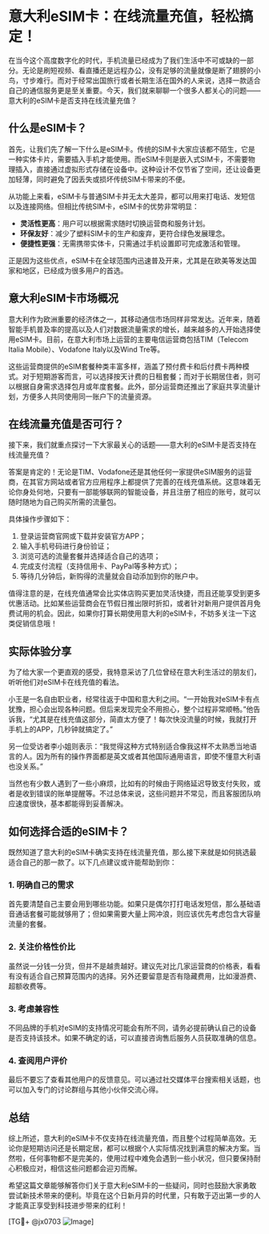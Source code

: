# 意大利eSIM卡：在线流量充值，轻松搞定！

在当今这个高度数字化的时代，手机流量已经成为了我们生活中不可或缺的一部分。无论是刷短视频、看直播还是远程办公，没有足够的流量就像是断了翅膀的小鸟，寸步难行。而对于经常出国旅行或者长期生活在国外的人来说，选择一款适合自己的通信服务更是至关重要。今天，我们就来聊聊一个很多人都关心的问题——意大利的eSIM卡是否支持在线流量充值？

## 什么是eSIM卡？

首先，让我们先了解一下什么是eSIM卡。传统的SIM卡大家应该都不陌生，它是一种实体卡片，需要插入手机才能使用。而eSIM卡则是嵌入式SIM卡，不需要物理插入，直接通过虚拟形式存储在设备中。这种设计不仅节省了空间，还让设备更加轻薄，同时避免了因丢失或损坏传统SIM卡带来的不便。

从功能上来看，eSIM卡与普通SIM卡并无太大差异，都可以用来打电话、发短信以及连接网络。但相比传统SIM卡，eSIM卡的优势非常明显：

- **灵活性更高**：用户可以根据需求随时切换运营商和服务计划。
- **环保友好**：减少了塑料SIM卡的生产和废弃，更符合绿色发展理念。
- **便捷性更强**：无需携带实体卡，只需通过手机设置即可完成激活和管理。

正是因为这些优点，eSIM卡在全球范围内迅速普及开来，尤其是在欧美等发达国家和地区，已经成为很多用户的首选。

## 意大利eSIM卡市场概况

意大利作为欧洲重要的经济体之一，其移动通信市场同样非常发达。近年来，随着智能手机普及率的提高以及人们对数据流量需求的增长，越来越多的人开始选择使用eSIM卡。目前，在意大利市场上运营的主要电信运营商包括TIM（Telecom Italia Mobile）、Vodafone Italy以及Wind Tre等。

这些运营商提供的eSIM套餐种类丰富多样，涵盖了预付费卡和后付费卡两种模式。对于短期游客而言，可以选择按天计费的日租套餐；而对于长期居住者，则可以根据自身需求选择包月或年度套餐。此外，部分运营商还推出了家庭共享流量计划，方便多人共同使用同一账户下的流量资源。

## 在线流量充值是否可行？

接下来，我们就重点探讨一下大家最关心的话题——意大利的eSIM卡是否支持在线流量充值？

答案是肯定的！无论是TIM、Vodafone还是其他任何一家提供eSIM服务的运营商，在其官方网站或者官方应用程序上都提供了完善的在线充值系统。这意味着无论你身处何地，只要有一部能够联网的智能设备，并且注册了相应的账号，就可以随时随地为自己购买所需的流量包。

具体操作步骤如下：
1. 登录运营商官网或下载并安装官方APP；
2. 输入手机号码进行身份验证；
3. 浏览可选的流量套餐并选择适合自己的选项；
4. 完成支付流程（支持信用卡、PayPal等多种方式）；
5. 等待几分钟后，新购得的流量就会自动添加到你的账户中。

值得注意的是，在线充值通常会比实体店购买更加灵活快捷，而且还能享受到更多优惠活动。比如某些运营商会在节假日推出限时折扣，或者针对新用户提供首月免费试用的机会。因此，如果你打算长期使用意大利的eSIM卡，不妨多关注一下这类促销信息哦！

## 实际体验分享

为了给大家一个更直观的感受，我特意采访了几位曾经在意大利生活过的朋友们，听听他们对eSIM卡在线充值的看法。

小王是一名自由职业者，经常往返于中国和意大利之间。“一开始我对eSIM卡有点犹豫，担心会出现各种问题。但后来发现完全不用担心，整个过程非常顺畅。”他告诉我，“尤其是在线充值这部分，简直太方便了！每次快没流量的时候，我就打开手机上的APP，几秒钟就搞定了。”

另一位受访者李小姐则表示：“我觉得这种方式特别适合像我这样不太熟悉当地语言的人。因为所有的操作界面都是英文或者其他国际通用语言，即使不懂意大利语也没关系。”

当然也有少数人遇到了一些小麻烦，比如有的时候由于网络延迟导致支付失败，或者是收到错误的账单提醒等。不过总体来说，这些问题并不常见，而且客服团队响应速度很快，基本都能得到妥善解决。

## 如何选择合适的eSIM卡？

既然知道了意大利的eSIM卡确实支持在线流量充值，那么接下来就是如何挑选最适合自己的那一款了。以下几点建议或许能帮助到你：

### 1. 明确自己的需求
首先要清楚自己主要会用到哪些功能。如果只是偶尔打打电话发短信，那么基础语音通话套餐可能就够用了；但如果需要大量上网冲浪，则应该优先考虑包含大容量流量的套餐。

### 2. 关注价格性价比
虽然说一分钱一分货，但并不是越贵越好。建议先对比几家运营商的价格表，看看有没有适合自己预算范围内的选择。另外还要留意是否有隐藏费用，比如漫游费、超额收费等。

### 3. 考虑兼容性
不同品牌的手机对eSIM的支持情况可能会有所不同，请务必提前确认自己的设备是否支持该技术。如果不确定的话，可以直接咨询售后服务人员获取准确的信息。

### 4. 查阅用户评价
最后不要忘了查看其他用户的反馈意见。可以通过社交媒体平台搜索相关话题，也可以加入专门的讨论群组与其他小伙伴交流心得。

## 总结

综上所述，意大利的eSIM卡不仅支持在线流量充值，而且整个过程简单高效。无论你是短期访问还是长期定居，都可以根据个人实际情况找到满意的解决方案。当然啦，任何事物都不是完美的，使用过程中难免会遇到一些小状况，但只要保持耐心积极应对，相信这些问题都会迎刃而解。

希望这篇文章能够解答你们关于意大利eSIM卡的一些疑问，同时也鼓励大家勇敢尝试新技术带来的便利。毕竟在这个日新月异的时代里，只有敢于迈出第一步的人才能真正享受到科技进步带来的红利！

[TG💪+ @jx0703 ![Image](https://github.com/user-attachments/assets/dbca1d08-cadb-493c-b0ec-ad6f7a83f270)]